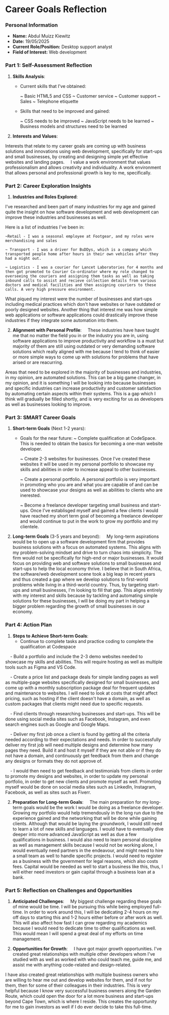 
# Career Goals Reflection 

### Personal Information

- **Name:** Abdul Muizz Kiewitz
- **Date:** 19/05/2025
- **Current Role/Position:** Desktop support analyst
- **Field of Interest:** Web development

### Part 1: Self-Assessment Reflection

1. **Skills Analysis**:
    
    - Current skills that I've obtained:

        ~ Basic HTML5 and CSS
        ~ Customer service
        ~ Customer support
        ~ Sales 
        ~ Telephone etiquette

    - Skills that need to be improved and gained:

        ~ CSS needs to be improved
        ~ JavaScript needs to be learned
        ~ Business models and structures need to be learned

2. **Interests and Values**:

Interests that relate to my career goals are coming up with business solutions and innovations using web development, specifically for start-ups and small businesses, by creating and designing simple yet effective websites and landing pages.
    
I value a work environment that values professionalism and allows creativity and individuality. A work environment that allows personal and professional growth is key to me, specifically.

### Part 2: Career Exploration Insights

1. **Industries and Roles Explored**:

I've researched and been part of many industries for my age and gained quite the insight on how software development and web development can improve these industries and businesses as well.

Here is a list of industries I've been in:

    ~Retail - I was a seasonal employee at Footgear, and my roles were merchandising and sales
    
    ~ Transport - I was a driver for BuDDys, which is a company which transported people home after hours in their own vehicles after they had a night out.
    
    ~ Logistics - I was a courier for Lancet Laboratories for 4 months and then got promoted to Courier Co-ordinator where my role changed to overseeing the couriers and assigning them tasks as well as taking inbound calls to assist and recieve collection details from various doctors and medical facilities and then assigning couriers to these calls. A very high pressure environment.

What piqued my interest were the number of businesses and start-ups including medical practices which don't have websites or have outdated or poorly designed websites. Another thing that interest me was how simple web applications or software applications could drastically improve these industries if they integrate some automation into them.

2. **Alignment with Personal Profile**:
    
These industries have have taught me that no matter the field you in or the industry you are in, using software applications to improve productivity and workflow is a must but majority of them are still using outdated or very demanding software solutions which really aligned with me because I tend to think of easier or more simple ways to come up with solutions for problems that have arised or are reacurring.

Areas that need to be explored in the majority of businesses and industries, in my opinion, are automated solutions. This can be a big game changer, in my opinion, and it is something I will be looking into because businesses and specific industries can increase productivity and customer satisfaction by automating certain aspects within their systems. This is a gap which I think will gradually be filled shortly, and is very exciting for us as developers as well as businesses looking to improve.

### Part 3: SMART Career Goals

1. **Short-term Goals** (Next 1-2 years):
    
    - Goals for the near future:
        ~ Complete qualification at CodeSpace. This is needed to obtain the basics for becoming a one-man website developer.

        ~ Create 2-3 websites for businesses. Once I've created these websites it will be used in my personal portfolio to showcase my skills and abilities in order to increase appeal to other businesses.

        ~ Create a personal portfolio. A personal portfolio is very important in promoting who you are and what you are capable of and can be used to showcase your designs as well as abilities to clients who are inerested.

        ~ Become a freelance developer targeting small business and start-ups. Once I've establisged myself and gained a few clients I would have reached my short term goal of becoming a freelance developer and would continue to put in the work to grow my portfolio and my clientele.
    
2. **Long-term Goals** (3-5 years and beyond):
    
 My long-term aspirations would be to open up a software development firm that provides business solutions with a focus on automated systems. This aligns with my problem-solving mindset and drive to turn chaos into simplicity. The firm would not be specifically for high-end or major businesses. It would focus on providing web and software solutions to small businesses and start-ups to help the local economy thrive. I believe that in South Africa, the software/web development scene took a big leap in recent years and thus created a gap where we develop solutions to first-world problems while living in a third-world country. Thus, by targeting start-ups and small businesses, I'm looking to fill that gap. This aligns entirely with my interest and skills because by tackling and automating simple solutions for these businesses, I will be doing my part in helping a bigger problem regarding the growth of small businesses in our economy.


### Part 4: Action Plan

1. **Steps to Achieve Short-term Goals**:
    
    - Continue to complete tasks and practice coding to complete the qualification at Codespace

    - Build a portfolio and include the 2-3 demo websites needed to showcase my skills and abilities. This will require hosting as well as multiple tools such as Figma and VS Code.

    - Create a price list and package deals for simple landing pages as well as multiple-page websites specifically designed for small businesses, and come up with a monthly subscription package deal for frequent updates and maintenance to websites. I will need to look at costs that might affect pricing, such as hosting if the client doesn't have a domain, as well as custom packages that clients might need due to specific requests.

    - Find clients through researching businesses and start-ups. This will be done using social media sites such as Facebook, Instagram, and even search engines such as Google and Google Maps.

    - Deliver my first job once a client is found by getting all the criteria needed according to their expectations and needs. In order to successfully deliver my first job will need multiple designs and determine how many pages they need. Build it and host it myself if they are not able or if they do not have a domain, and continuously get feedback from them and change any designs or formats they do not approve of.

    - I would then need to get feedback and testimonials from clients in order to promote my designs and websites, in order to update my personal portfolio, in order to get new clients and promote myself as well. Promoting myself would be done on social media sites such as LinkedIn, Instagram, Facebook, as well as sites such as Fiverr.

2. **Preparation for Long-term Goals**:
    
 The main preparation for my long-term goals would be the work I would be doing as a freelance developer. Growing my portfolio would help tremendously in the long run due to the experience gained and the networking that will be done while gaining clients. Although that would be laying the groundwork, I would still need to learn a lot of new skills and languages. I would have to eventually dive deeper into more advanced JavaScript as well as due a few qualifications in business. I would also need to learn personal discipline as well as management skills because I would not be working alone, I would eventually need partners in the endeavour, and might need to hire a small team as well to handle specific projects. I would need to register as a business with the government for legal reasons, which also costs fees. Capital would be needed as well to start a business like this, thus, I will either need investors or gain capital through a business loan at a bank.

### Part 5: Reflection on Challenges and Opportunities

1. **Anticipated Challenges**:
    
 My biggest challenge regarding these goals of mine would be time. I will be pursuing this while being employed full-time. In order to work around this, I will be dedicating 2-4 hours on my off days to starting this and 1-2 hours either before or after work as well. This will also affect how fast I can grow regarding my academics because I would need to dedicate time to other qualifications as well. This would mean I will spend a great deal of my efforts on time management.

2. **Opportunities for Growth**:
    
 I have got major growth opportunities. I've created great relationships with multiple other developers whom I've studied with as well as worked with who could teach me, guide me, and assist me with anything code-related and design-related.

 I have also created great relationships with multiple business owners who are willing to hear me out and develop websites for them, and if not for them, then for some of their colleagues in their industries. This is very helpful because I know very successful business owners along the Garden Route, which could open the door for a lot more business and start-ups beyond Cape Town, which is where I reside. This creates the opportunity for me to gain investors as well if I do ever decide to take this full-time.
